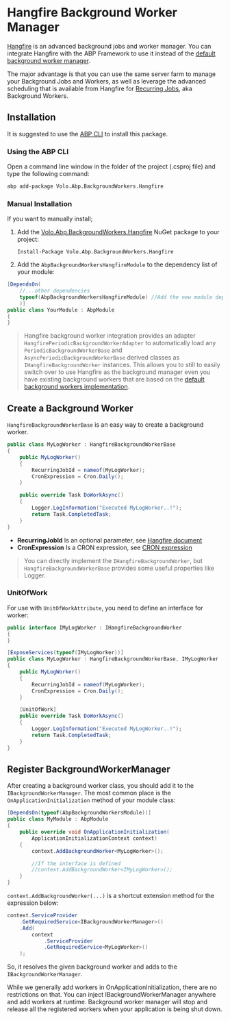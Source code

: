 # Hangfire Background Worker Manager

[Hangfire](https://www.hangfire.io/) is an advanced background jobs and worker manager. You can integrate Hangfire with the ABP Framework to use it instead of the [default background worker manager](Background-Workers.md).

The major advantage is that you can use the same server farm to manage your Background Jobs and Workers, as well as leverage the advanced scheduling that is available from Hangfire for [Recurring Jobs](https://docs.hangfire.io/en/latest/background-methods/performing-recurrent-tasks.html?highlight=recurring), aka Background Workers.

## Installation

It is suggested to use the [ABP CLI](CLI.md) to install this package.

### Using the ABP CLI

Open a command line window in the folder of the project (.csproj file) and type the following command:

````bash
abp add-package Volo.Abp.BackgroundWorkers.Hangfire
````

### Manual Installation

If you want to manually install;

1. Add the [Volo.Abp.BackgroundWorkers.Hangfire](https://www.nuget.org/packages/Volo.Abp.BackgroundWorkers.Hangfire) NuGet package to your project:

   ````
   Install-Package Volo.Abp.BackgroundWorkers.Hangfire
   ````

2. Add the `AbpBackgroundWorkersHangfireModule` to the dependency list of your module:

````csharp
[DependsOn(
    //...other dependencies
    typeof(AbpBackgroundWorkersHangfireModule) //Add the new module dependency
    )]
public class YourModule : AbpModule
{
}
````

> Hangfire background worker integration provides an adapter `HangfirePeriodicBackgroundWorkerAdapter` to automatically load any `PeriodicBackgroundWorkerBase` and `AsyncPeriodicBackgroundWorkerBase` derived classes as `IHangfireBackgroundWorker` instances. This allows you to still to easily switch over to use Hangfire as the background manager even you have existing background workers that are based on the [default background workers implementation](Background-Workers.md).

## Create a Background Worker

`HangfireBackgroundWorkerBase` is an easy way to create a background worker.

```` csharp
public class MyLogWorker : HangfireBackgroundWorkerBase
{
    public MyLogWorker()
    {
        RecurringJobId = nameof(MyLogWorker);
        CronExpression = Cron.Daily();
    }

    public override Task DoWorkAsync()
    {
        Logger.LogInformation("Executed MyLogWorker..!");
        return Task.CompletedTask;
    }
}
````

* **RecurringJobId** Is an optional parameter, see [Hangfire document](https://docs.hangfire.io/en/latest/background-methods/performing-recurrent-tasks.html)
* **CronExpression** Is a CRON expression, see [CRON expression](https://en.wikipedia.org/wiki/Cron#CRON_expression)

> You can directly implement the `IHangfireBackgroundWorker`, but `HangfireBackgroundWorkerBase` provides some useful properties like Logger.

### UnitOfWork

For use with `UnitOfWorkAttribute`, you need to define an interface for worker:

```csharp
public interface IMyLogWorker : IHangfireBackgroundWorker
{
}

[ExposeServices(typeof(IMyLogWorker))]
public class MyLogWorker : HangfireBackgroundWorkerBase, IMyLogWorker
{
    public MyLogWorker()
    {
        RecurringJobId = nameof(MyLogWorker);
        CronExpression = Cron.Daily();
    }

    [UnitOfWork]
    public override Task DoWorkAsync()
    {
        Logger.LogInformation("Executed MyLogWorker..!");
        return Task.CompletedTask;
    }
}
```

## Register BackgroundWorkerManager

After creating a background worker class, you should add it to the `IBackgroundWorkerManager`. The most common place is the `OnApplicationInitialization` method of your module class:

```` csharp
[DependsOn(typeof(AbpBackgroundWorkersModule))]
public class MyModule : AbpModule
{
    public override void OnApplicationInitialization(
        ApplicationInitializationContext context)
    {
        context.AddBackgroundWorker<MyLogWorker>();

        //If the interface is defined
        //context.AddBackgroundWorker<IMyLogWorker>(); 
    }
}
````

`context.AddBackgroundWorker(...)` is a shortcut extension method for the expression below:

```` csharp
context.ServiceProvider
    .GetRequiredService<IBackgroundWorkerManager>()
    .Add(
        context
            .ServiceProvider
            .GetRequiredService<MyLogWorker>()
    );
````

So, it resolves the given background worker and adds to the `IBackgroundWorkerManager`.

While we generally add workers in OnApplicationInitialization, there are no restrictions on that. You can inject IBackgroundWorkerManager anywhere and add workers at runtime. Background worker manager will stop and release all the registered workers when your application is being shut down.